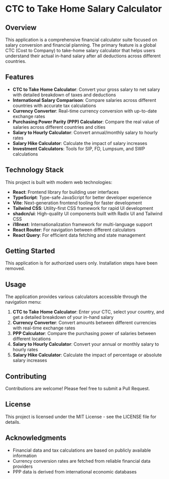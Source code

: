 # CTC to Take Home Salary Calculator

## Overview

This application is a comprehensive financial calculator suite focused on salary conversion and financial planning. The primary feature is a global CTC (Cost to Company) to take-home salary calculator that helps users understand their actual in-hand salary after all deductions across different countries.

## Features

- **CTC to Take Home Calculator**: Convert your gross salary to net salary with detailed breakdown of taxes and deductions
- **International Salary Comparison**: Compare salaries across different countries with accurate tax calculations
- **Currency Converter**: Real-time currency conversion with up-to-date exchange rates
- **Purchasing Power Parity (PPP) Calculator**: Compare the real value of salaries across different countries and cities
- **Salary to Hourly Calculator**: Convert annual/monthly salary to hourly rates
- **Salary Hike Calculator**: Calculate the impact of salary increases
- **Investment Calculators**: Tools for SIP, FD, Lumpsum, and SWP calculations

## Technology Stack

This project is built with modern web technologies:

- **React**: Frontend library for building user interfaces
- **TypeScript**: Type-safe JavaScript for better developer experience
- **Vite**: Next-generation frontend tooling for faster development
- **Tailwind CSS**: Utility-first CSS framework for rapid UI development
- **shadcn/ui**: High-quality UI components built with Radix UI and Tailwind CSS
- **i18next**: Internationalization framework for multi-language support
- **React Router**: For navigation between different calculators
- **React Query**: For efficient data fetching and state management

## Getting Started

This application is for authorized users only. Installation steps have been removed.

## Usage

The application provides various calculators accessible through the navigation menu:

1. **CTC to Take Home Calculator**: Enter your CTC, select your country, and get a detailed breakdown of your in-hand salary
2. **Currency Converter**: Convert amounts between different currencies with real-time exchange rates
3. **PPP Calculator**: Compare the purchasing power of salaries between different locations
4. **Salary to Hourly Calculator**: Convert your annual or monthly salary to hourly rates
5. **Salary Hike Calculator**: Calculate the impact of percentage or absolute salary increases

## Contributing

Contributions are welcome! Please feel free to submit a Pull Request.

## License

This project is licensed under the MIT License - see the LICENSE file for details.

## Acknowledgments

- Financial data and tax calculations are based on publicly available information
- Currency conversion rates are fetched from reliable financial data providers
- PPP data is derived from international economic databases
